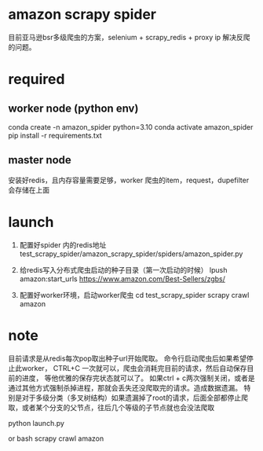 # amazon scrapy spider  
目前亚马逊bsr多级爬虫的方案，selenium + scrapy_redis + proxy ip 解决反爬的问题。

# required
## worker node (python env)
conda create -n amazon_spider python=3.10
conda activate amazon_spider
pip install -r requirements.txt

## master node  
安装好redis，且内存容量需要足够，worker 爬虫的item，request，dupefilter会存储在上面


# launch
1. 配置好spider 内的redis地址
test_scrapy_spider/amazon_scrapy_spider/spiders/amazon_spider.py

2. 给redis写入分布式爬虫启动的种子目录（第一次启动的时候）
lpush amazon:start_urls https://www.amazon.com/Best-Sellers/zgbs/

3. 配置好worker环境，启动worker爬虫
cd test_scrapy_spider
scrapy crawl amazon
   
# note  
目前请求是从redis每次pop取出种子url开始爬取。
命令行启动爬虫后如果希望停止此worker，
CTRL+C 一次就可以，爬虫会消耗完目前的请求，然后自动保存目前的进度， 等他优雅的保存完状态就可以了。
如果ctrl + c两次强制关闭，或者是通过其他方式强制杀掉进程，那就会丢失还没爬取完的请求。造成数据遗漏。
特别是对于多级分类（多叉树结构）如果遗漏掉了root的请求，后面全部都停止爬取，或者某个分支的父节点，往后几个等级的子节点就也会没法爬取




python launch.py

or bash
scrapy crawl amazon